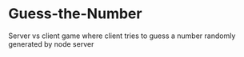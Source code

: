 # Guess-the-Number
Server vs client game where client tries to guess a number randomly generated by node server
